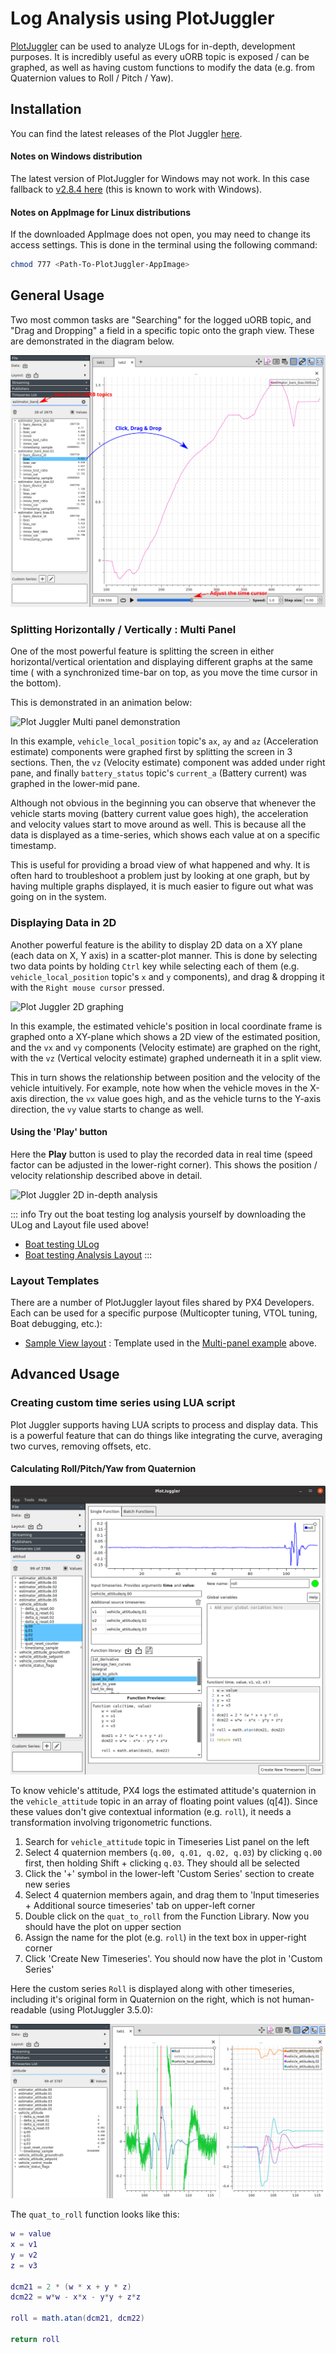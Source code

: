 # Log Analysis using PlotJuggler

[PlotJuggler](https://github.com/facontidavide/PlotJuggler) can be used to analyze ULogs for in-depth, development purposes.
It is incredibly useful as every uORB topic is exposed / can be graphed, as well as having custom functions to modify the data (e.g. from Quaternion values to Roll / Pitch / Yaw).

## Installation

You can find the latest releases of the Plot Juggler [here](https://github.com/facontidavide/PlotJuggler/releases).

#### Notes on Windows distribution

The latest version of PlotJuggler for Windows may not work.
In this case fallback to [v2.8.4 here](https://github.com/facontidavide/PlotJuggler/releases/tag/2.8.4) (this is known to work with Windows).

#### Notes on AppImage for Linux distributions

If the downloaded AppImage does not open, you may need to change its access settings.
This is done in the terminal using the following command:

```sh
chmod 777 <Path-To-PlotJuggler-AppImage>
```

## General Usage

Two most common tasks are "Searching" for the logged uORB topic, and "Drag and Dropping" a field in a specific topic onto the graph view.
These are demonstrated in the diagram below.

![Plot Juggler basic usage](../../assets/flight_log_analysis/plot_juggler/plotjuggler_timeseries_search_and_drop.svg)

### Splitting Horizontally / Vertically : Multi Panel

One of the most powerful feature is splitting the screen in either horizontal/vertical orientation and displaying different graphs at the same time ( with a synchronized time-bar on top, as you move the time cursor in the bottom).

This is demonstrated in an animation below:

![Plot Juggler Multi panel demonstration](../../assets/flight_log_analysis/plot_juggler/plotjuggler_dragdrop_multipanel.gif)

In this example, `vehicle_local_position` topic's `ax`, `ay` and `az` (Acceleration estimate) components were graphed first by splitting the screen in 3 sections.
Then, the `vz` (Velocity estimate) component was added under right pane, and finally `battery_status` topic's `current_a` (Battery current) was graphed in the lower-mid pane.

Although not obvious in the beginning you can observe that whenever the vehicle starts moving (battery current value goes high), the acceleration and velocity values start to move around as well.
This is because all the data is displayed as a time-series, which shows each value at on a specific timestamp.

This is useful for providing a broad view of what happened and why.
It is often hard to troubleshoot a problem just by looking at one graph, but by having multiple graphs displayed, it is much easier to figure out what was going on in the system.

### Displaying Data in 2D

Another powerful feature is the ability to display 2D data on a XY plane (each data on X, Y axis) in a scatter-plot manner.
This is done by selecting two data points by holding `Ctrl` key while selecting each of them (e.g. `vehicle_local_position` topic's `x` and `y` components), and drag & dropping it with the `Right mouse cursor` pressed.

![Plot Juggler 2D graphing](../../assets/flight_log_analysis/plot_juggler/plotjuggler_2d_graph.gif)

In this example, the estimated vehicle's position in local coordinate frame is graphed onto a XY-plane which shows a 2D view of the estimated position, and the `vx` and `vy` components (Velocity estimate) are graphed on the right, with the `vz` (Vertical velocity estimate) graphed underneath it in a split view.

This in turn shows the relationship between position and the velocity of the vehicle intuitively.
For example, note how when the vehicle moves in the X-axis direction, the `vx` value goes high, and as the vehicle turns to the Y-axis direction, the `vy` value starts to change as well.

#### Using the 'Play' button

Here the **Play** button is used to play the recorded data in real time (speed factor can be adjusted in the lower-right corner).
This shows the position / velocity relationship described above in detail.

![Plot Juggler 2D in-depth analysis](../../assets/flight_log_analysis/plot_juggler/plotjuggler_2d_graph_pos_vel_analysis.gif)

::: info
Try out the boat testing log analysis yourself by downloading the ULog and Layout file used above!
- [Boat testing ULog](https://github.com/PX4/PX4-user_guide/raw/main/assets/flight_log_analysis/plot_juggler/sample_log_boat_testing_2022-7-28-13-31-16.ulg)
- [Boat testing Analysis Layout](https://raw.githubusercontent.com/PX4/PX4-user_guide/main/assets/flight_log_analysis/plot_juggler/sample_log_boat_testing_layout.xml)
:::

### Layout Templates

There are a number of PlotJuggler layout files shared by PX4 Developers.
Each can be used for a specific purpose (Multicopter tuning, VTOL tuning, Boat debugging, etc.):

* [Sample View layout](https://github.com/PX4/PX4-user_guide/blob/main/assets/flight_log_analysis/plot_juggler/plotjuggler_sample_view.xml) : Template used in the [Multi-panel example](#splitting-horizontally-vertically-multi-panel) above.


## Advanced Usage

### Creating custom time series using LUA script

Plot Juggler supports having LUA scripts to process and display data.
This is a powerful feature that can do things like integrating the curve, averaging two curves, removing offsets, etc.

#### Calculating Roll/Pitch/Yaw from Quaternion

![Quaternion to Roll using Lua script](../../assets/flight_log_analysis/plot_juggler/plotjuggler_quaternion_to_roll_lua_script.png)

To know vehicle's attitude, PX4 logs the estimated attitude's quaternion in the `vehicle_attitude` topic in an array of floating point values (q[4]).
Since these values don't give contextual information (e.g. `roll`), it needs a transformation involving trigonometric functions.

1. Search for `vehicle_attitude` topic in Timeseries List panel on the left
2. Select 4 quaternion members (`q.00, q.01, q.02, q.03`) by clicking `q.00` first, then holding Shift + clicking `q.03`. They should all be selected
3. Click the '+' symbol in the lower-left 'Custom Series' section to create new series
4. Select 4 quaternion members again, and drag them to 'Input timeseries + Additional source timeseries' tab on upper-left corner
5. Double click on the `quat_to_roll` from the Function Library. Now you should have the plot on upper section
6. Assign the name for the plot (e.g. `roll`) in the text box in upper-right corner
7. Click 'Create New Timeseries'. You should now have the plot in 'Custom Series'

Here the custom series `Roll` is displayed along with other timeseries, including it's original form in Quaternion on the right, which is not human-readable (using PlotJuggler 3.5.0):

![Quaternion Roll plotted](../../assets/flight_log_analysis/plot_juggler/plotjuggler_quaternion_roll_plotted.png)

The `quat_to_roll` function looks like this:
```lua
w = value
x = v1
y = v2
z = v3

dcm21 = 2 * (w * x + y * z)
dcm22 = w*w - x*x - y*y + z*z

roll = math.atan(dcm21, dcm22)

return roll
```
